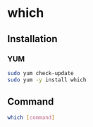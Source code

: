 # which

## Installation

### YUM

```sh
sudo yum check-update
sudo yum -y install which
```

## Command

```sh
which [command]
```
